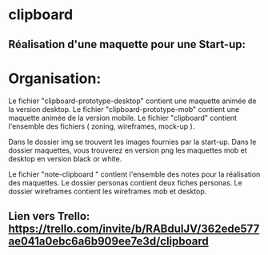 # clipboard

## Réalisation d'une maquette pour une Start-up:

# Organisation:

Le fichier "clipboard-prototype-desktop" contient une maquette animée de la version desktop.
Le fichier "clipboard-prototype-mob" contient une maquette animée de la version mobile.
Le fichier "clipboard" contient l'ensemble des fichiers ( zoning, wireframes, mock-up ).

Dans le dossier img se trouvent les images fournies par la start-up.
Dans le dossier maquettes, vous trouverez en version png les maquettes mob et desktop en version black or white.

Le fichier "note-clipboard " contient l'ensemble des notes pour la réalisation des maquettes.
Le dossier personas contient deux fiches personas.
Le dossier wireframes contient les wireframes mob et desktop.

## Lien vers Trello: https://trello.com/invite/b/RABdulJV/362ede577ae041a0ebc6a6b909ee7e3d/clipboard
